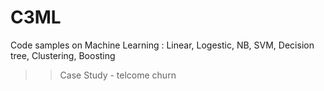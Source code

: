 # C3ML
Code samples on Machine Learning : Linear, Logestic, NB, SVM, Decision tree, Clustering, Boosting
>> Case Study - telcome churn
